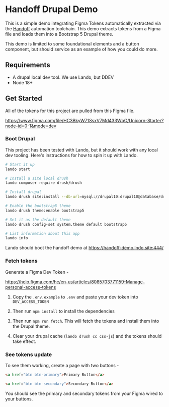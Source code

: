 # Handoff Drupal Demo

This is a simple demo integrating Figma Tokens automatically extracted via the
[Handoff](https://www.handoff.com) automation toolchain. This demo extracts
tokens from a Figma file and loads them into a Bootstrap 5 Drupal theme.

This demo is limited to some foundational elements and a button component, but
should service as an example of how you could do more.

## Requirements

- A drupal local dev tool.  We use Lando, but DDEV
- Node 18+

## Get Started

All of the tokens for this project are pulled from this Figma file.

https://www.figma.com/file/HC3BkyW71SsxV7Md433WbO/Unicorn-Starter?node-id=0-1&mode=dev

### Boot Drupal

This project has been tested with Lando, but it should work with any local dev
tooling.  Here's instructions for how to spin it up with Lando.

```bash
# Start it up
lando start

# Install a site local drush
lando composer require drush/drush

# Install drupal
lando drush site:install --db-url=mysql://drupal10:drupal10@database/drupal10 -y

# Enable the bootstrap5 theme
lando drush theme:enable bootstrap5

# Set it as the default theme
lando drush config-set system.theme default bootstrap5

# List information about this app
lando info
```

Lando should boot the handoff demo at https://handoff-demo.lndo.site:444/

### Fetch tokens

Generate a Figma Dev Token -

https://help.figma.com/hc/en-us/articles/8085703771159-Manage-personal-access-tokens

1. Copy the `.env.example` to `.env` and paste your dev token into
`DEV_ACCESS_TOKEN`

2. Then run `npm install` to install the dependencies

3. Then run `npm run fetch`. This will fetch the tokens and install them into
the Drupal theme.

4. Clear your drupal cache (`lando drush cc css-js`) and the tokens should take effect.

### See tokens update

To see them working, create a page with two buttons -

```html
<a href="btn btn-primary">Primary Button</a>

<a href="btn btn-secondary">Secondary Button</a>
```

You should see the primary and secondary tokens from your Figma wired to your
buttons.
